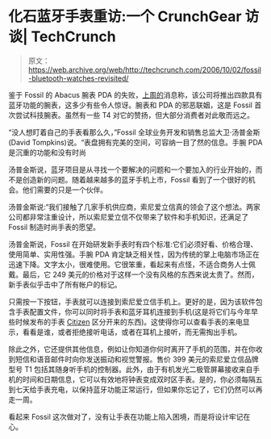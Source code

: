 # 化石蓝牙手表重访:一个 CrunchGear 访谈| TechCrunch

> 原文：<https://web.archive.org/web/http://techcrunch.com/2006/10/02/fossil-bluetooth-watches-revisited/>

鉴于 Fossil 的 Abacus 腕表 PDA 的失败，[上周的](https://web.archive.org/web/20130627211022/http://crunchgear.com/2006/09/28/fossil-adds-bluetooth-style-to-techie-watches/)消息称，该公司将推出四款具有蓝牙功能的腕表，这多少有些令人惊讶。腕表和 PDA 的邪恶联姻，这是 Fossil 首次尝试科技腕表。虽然有一些 T4 对它的赞扬，但大部分消费者对此敬而远之。

“没人想盯着自己的手表看那么久，”Fossil 全球业务开发和销售总监大卫·汤普金斯(David Tompkins)说。“表盘拥有完美的空间，可容纳一目了然的信息。手腕 PDA 是沉重的功能和没有时尚

汤普金斯说，蓝牙项目是从寻找一个要解决的问题和一个要加入的行业开始的，而不是创造新的问题。随着越来越多的蓝牙手机上市，Fossil 看到了一个很好的机会。他们需要的只是一个伙伴。

汤普金斯说:“我们接触了几家手机供应商，索尼爱立信真的领会了这个想法。两家公司都非常注重设计，所以索尼爱立信不仅带来了软件和手机知识，还满足了 Fossil 制造时尚手表的愿望。

汤普金斯说，Fossil 在开始研发新手表时有四个标准:它们必须好看、价格合理、使用简单、实用性强。手腕 PDA 肯定缺乏相关性，因为传统的掌上电脑市场正在迅速下降。文字太小，很难使用。它很笨重，看起来有点怪，不适合商务人士佩戴。最后，它 249 美元的价格对于这样一个没有风格的东西来说太贵了。然而，新手表似乎击中了所有帐户的标记。

只需按一下按钮，手表就可以连接到索尼爱立信手机上。更好的是，因为该软件包含手表配置文件，你可以同时将手表和蓝牙耳机连接到手机(这是将它们与今年早些时候发布的手表 [Citizen](https://web.archive.org/web/20130627211022/http://www.wristwatchreview.com/2006/06/08/citizen-virt-bluetooth-wristwatch/) 区分开来的东西)。这使得你可以查看手表的来电显示，看看是谁，或者拒绝接听电话，或者在耳机上接听，而无需掏出手机。

除此之外，它还提供其他信息，例如让你知道你何时离开了手机的范围，并在你收到短信和语音邮件时向你发送振动和视觉警报。售价 399 美元的索尼爱立信品牌型号 T1 包括其随身听手机的控制器。此外，由于有机发光二极管屏幕接收来自手机的时间和日期信息，它可以有效地将钟表变成双时区手表。是的，你必须每隔五到七天给手表充电，以保持蓝牙功能正常运行，但如果你忘记了，它们仍然可以再走一周。

看起来 Fossil 这次做对了，没有让手表在功能上陷入困境，而是将设计牢记在心。